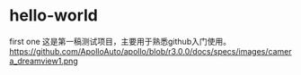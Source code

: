 # hello-world
first one
这是第一稿测试项目，主要用于熟悉github入门使用。
https://github.com/ApolloAuto/apollo/blob/r3.0.0/docs/specs/images/camera_dreamview1.png
